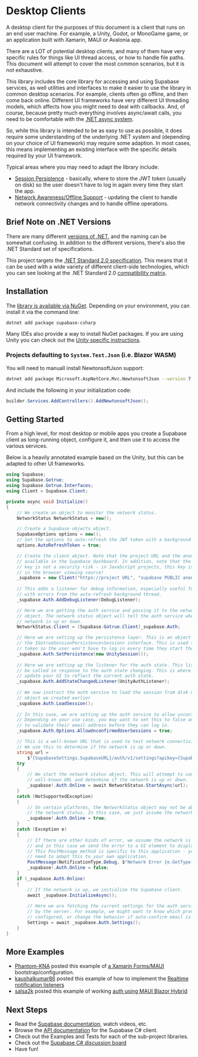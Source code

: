 # Desktop Clients

A desktop client for the purposes of this document is a client that runs on an
end user machine. For example, a Unity, Godot, or MonoGame game, or an application built with
Xamarin, MAUI or Avalonia app.

There are a LOT of potential desktop clients, and many of them have very specific rules for
things like UI thread access, or how to handle file paths. This document will attempt to
cover the most common scenarios, but it is not exhaustive.

This library includes the core library for accessing and using Supabase services, as well
utilities and interfaces to make it easier to use the library in common desktop scenarios.
For example, clients often go offline, and then come back online. Different UI frameworks
have very different UI threading models, which affects how you might need to deal with callbacks.
And, of course, because pretty much everything involves async/await calls, you need to be
comfortable with
the [.NET async system](https://learn.microsoft.com/en-us/dotnet/csharp/language-reference/keywords/async).

So, while this library is intended to be as easy to use as possible, it does require some
understanding of the underlying .NET system and (depending on your choice of UI framework)
may require some adaption. In most cases, this means implementing an existing interface
with the specific details required by your UI framework.

Typical areas where you may need to adapt the library include:

- [Session Persistence](SessionPersistence.md) - basically, where to store the JWT token (usually on disk)
  so the user doesn't have to log in again every time they start the app.
- [Network Awareness/Offline Support](OfflineSupport.md) - updating the client to handle
  network connectivity changes and to handle offline operations.

## Brief Note on .NET Versions

There are many different [versions of .NET](https://versionsof.net/), and the naming can be
somewhat confusing. In addition to the different versions, there's also the .NET Standard
set of specifications.

This project targets
the [.NET Standard 2.0 specification](https://learn.microsoft.com/en-us/dotnet/standard/net-standard?tabs=net-standard-2-0).
This means that it can be used with a wide variety of different client-side technologies,
which you can see looking at the .NET Standard
2.0 [compatibility matrix](https://learn.microsoft.com/en-us/dotnet/standard/net-standard?tabs=net-standard-2-0#net-implementation-support).

## Installation

The [library is available via NuGet](https://www.nuget.org/packages/supabase-csharp). Depending on your
environment, you can install it via the command line:

```
dotnet add package supabase-csharp
```

Many IDEs also provide a way to install NuGet packages. If you are using Unity you can check out
the [Unity specific instructions](Unity.md).

### Projects defaulting to `System.Text.Json` (i.e. Blazor WASM)

You will need to manuall install NewtonsoftJson support:

```bash
dotnet add package Microsoft.AspNetCore.Mvc.NewtonsoftJson --version 7.0.5
```
And include the following in your initialization code:
```c#
builder.Services.AddControllers().AddNewtonsoftJson();
````

## Getting Started

From a high level, for most desktop or mobile apps you create a Supabase client as long-running
object, configure it, and then use it to access the various services.

Below is a heavily annotated example based on the Unity, but this can be adapted to other
UI frameworks.

```csharp
using Supabase;
using Supabase.Gotrue;
using Supabase.Gotrue.Interfaces;
using Client = Supabase.Client;

private async void Initialize()
{
	// We create an object to monitor the network status.
    NetworkStatus NetworkStatus = new();

    // Create a Supabase objects object.
    SupabaseOptions options = new();
    // Set the options to auto-refresh the JWT token with a background thread.
    options.AutoRefreshToken = true;

    // Create the client object. Note that the project URL and the anon key are
    // available in the Supabase dashboard. In addition, note that the public anon
    // key is not a security risk - in JavaScript projects, this key is visible
    // in the browser viewing source!
    _supabase = new Client("https://project URL", "supabase PUBLIC anon key", options);
    
    // This adds a listener for debug information, especially useful for dealing
    // with errors from the auto-refresh background thread.
    _supabase.Auth.AddDebugListener(DebugListener);

    // Here we are getting the auth service and passing it to the network status
    // object. The network status object will tell the auth service when the
    // network is up or down.
    NetworkStatus.Client = (Supabase.Gotrue.Client)_supabase.Auth;

    // Here we are setting up the persistence layer. This is an object that implements
    // the IGotrueSessionPersistence<Session> interface. This is used to store the JWT 
    // token so the user won't have to log in every time they start the app.
    _supabase.Auth.SetPersistence(new UnitySession());
    
    // Here we are setting up the listener for the auth state. This listener will
    // be called in response to the auth state changing. This is where you would
    // update your UI to reflect the current auth state.
    _supabase.Auth.AddStateChangedListener(UnityAuthListener);
    
    // We now instruct the auth service to load the session from disk using the persistence
    // object we created earlier
    _supabase.Auth.LoadSession();
    
    // In this case, we are setting up the auth service to allow unconfirmed user sessions.
    // Depending on your use case, you may want to set this to false and require the user
    // to validate their email address before they can log in.
    _supabase.Auth.Options.AllowUnconfirmedUserSessions = true;

    // This is a well-known URL that is used to test network connectivity.
    // We use this to determine if the network is up or down.
    string url =
        $"{SupabaseSettings.SupabaseURL}/auth/v1/settings?apikey={SupabaseSettings.SupabaseAnonKey}";
    try
    {
        // We start the network status object. This will attempt to connect to the
        // well-known URL and determine if the network is up or down.
        _supabase!.Auth.Online = await NetworkStatus.StartAsync(url);
    }
    catch (NotSupportedException)
    {
        // On certain platforms, the NetworkStatus object may not be able to determine
        // the network status. In this case, we just assume the network is up.
        _supabase!.Auth.Online = true;
    }
    catch (Exception e)
    {
        // If there are other kinds of error, we assume the network is down,
        // and in this case we send the error to a UI element to display to the user.
        // This PostMessage method is specific to this application - you will
        // need to adapt this to your own application.
        PostMessage(NotificationType.Debug, $"Network Error {e.GetType()}", e);
        _supabase!.Auth.Online = false;
    }
    if (_supabase.Auth.Online)
    {
        // If the network is up, we initialize the Supabase client.
        await _supabase.InitializeAsync();
        
        // Here we are fetching the current settings for the auth service as exposed
        // by the server. For example, we might want to know which providers have been
        // configured, or change the behavior if auto-confirm email is turned off or on.
        Settings = await _supabase.Auth.Settings();
    }
}
```

## More Examples

- [Phantom-KNA](https://gist.github.com/Phantom-KNA)
  posted this example of [a Xamarin Forms/MAUI](https://gist.github.com/Phantom-KNA/0eabbbe52076370489d0ecbf73f0a6c6)
  bootstrap/configuration.
- [kaushalkumar86](https://github.com/kaushalkumar86) posted this 
example of how to implement the [Realtime notification listeners](https://github.com/supabase-community/realtime-csharp/issues/34#issuecomment-1696985179)
- [salsa2k](https://github.com/salsa2k) posted this example of working [auth using MAUI Blazor Hybrid](https://github.com/supabase-community/supabase-csharp/discussions/83#discussioncomment-6863545)

## Next Steps

- Read the [Supabase documentation](https://supabase.com/docs), watch videos, etc.
- Browse the [API documentation](https://supabase-community.github.io/supabase-csharp/api/Supabase.html) for the
  Supabase C# client.
- Check out the Examples and Tests for each of the sub-project libraries.
- Check out the [Supabase C# discussion board](https://github.com/supabase-community/supabase-csharp/discussions)
- Have fun!

